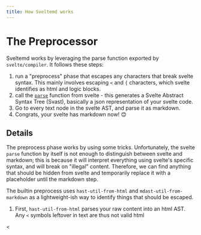 ```yaml
---
title: How Sveltemd works
---
```


# The Preprocessor

Sveltemd works by leveraging the parse function exported by `svelte/compiler`. It follows these steps:

1. run a "preprocess" phase that escapes any characters that break svelte syntax. This mainly involves escaping `<` and `{` characters, which svelte identifies as html and logic blocks.
2. call the [`parse`](https://svelte.dev/docs/svelte/svelte-compiler#parse) function from svelte - this generates a Svelte Abstract Syntax Tree (Svast), basically a json representation of your svelte code.
3. Go to every text node in the svelte AST, and parse it as markdown.
4. Congrats, your svelte has markdown now! 😊

## Details

The preprocess phase works by using some tricks. Unfortunately, the svelte `parse` function by itself is not enough to distinguish between svelte and markdown; this is because it will interpret everything using svelte's specific syntax, and will break on "illegal" content. Therefore, we can find anything that should be hidden from svelte and temporarily replace it with a placeholder until the markdown step.

The builtin preprocess uses `hast-util-from-html` and `mdast-util-from-markdown` as a lightweight-ish way to identify things that should be escaped.

1. First, `hast-util-from-html` parses your raw content into an html AST. Any `<` symbols leftover in text are thus not valid html

<
